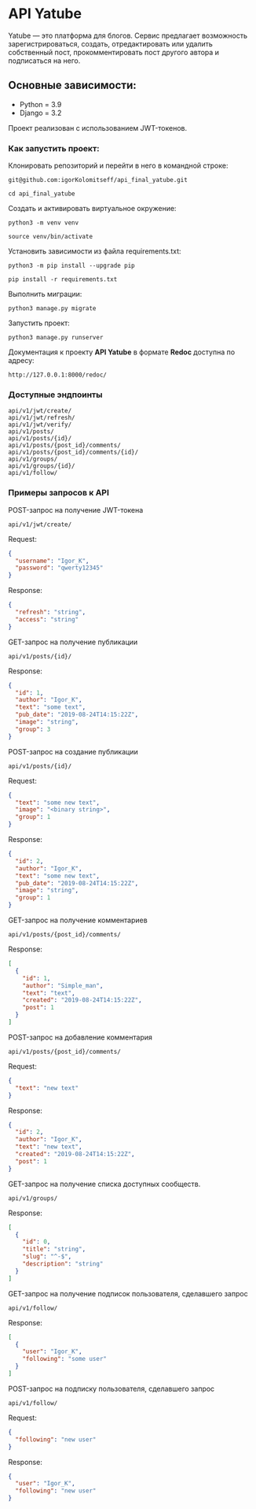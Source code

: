 # API Yatube

Yatube — это платформа для блогов. Сервис предлагает возможность зарегистрироваться, создать, отредактировать или удалить собственный пост, прокомментировать пост другого автора и подписаться на него.

## Основные зависимости:
* Python = 3.9
* Django = 3.2

Проект реализован с использованием JWT-токенов.

### Как запустить проект:

Клонировать репозиторий и перейти в него в командной строке:

``` 
git@github.com:igorKolomitseff/api_final_yatube.git
```

```
cd api_final_yatube
```

Cоздать и активировать виртуальное окружение:

``` 
python3 -m venv venv
```

```
source venv/bin/activate
```

Установить зависимости из файла requirements.txt:

```
python3 -m pip install --upgrade pip
```

```
pip install -r requirements.txt
```

Выполнить миграции:

```
python3 manage.py migrate
```

Запустить проект:

``` 
python3 manage.py runserver
```

Документация к проекту **API Yatube** в формате **Redoc** доступна по адресу:
```
http://127.0.0.1:8000/redoc/
```

### Доступные эндпоинты
```
api/v1/jwt/create/
api/v1/jwt/refresh/
api/v1/jwt/verify/
api/v1/posts/
api/v1/posts/{id}/
api/v1/posts/{post_id}/comments/
api/v1/posts/{post_id}/comments/{id}/
api/v1/groups/
api/v1/groups/{id}/
api/v1/follow/
```

### Примеры запросов к API

POST-запрос на получение JWT-токена
```
api/v1/jwt/create/
```
Request:
```json
{
  "username": "Igor_K",
  "password": "qwerty12345"
}
```
Response:
```json
{
  "refresh": "string",
  "access": "string"
}
```

GET-запрос на получение публикации
```
api/v1/posts/{id}/
```
Response:
```json
{
  "id": 1,
  "author": "Igor_K",
  "text": "some text",
  "pub_date": "2019-08-24T14:15:22Z",
  "image": "string",
  "group": 3
}
```

POST-запрос на создание публикации
```
api/v1/posts/{id}/
```
Request:
```json
{
  "text": "some new text",
  "image": "<binary string>",
  "group": 1
}
```
Response:
```json
{
  "id": 2,
  "author": "Igor_K",
  "text": "some new text",
  "pub_date": "2019-08-24T14:15:22Z",
  "image": "string",
  "group": 1
}
```

GET-запрос на получение комментариев
```
api/v1/posts/{post_id}/comments/
```
Response:
```json
[
  {
    "id": 1,
    "author": "Simple_man",
    "text": "text",
    "created": "2019-08-24T14:15:22Z",
    "post": 1
  }
]
```

POST-запрос на добавление комментария
```
api/v1/posts/{post_id}/comments/
```
Request:
```json
{
  "text": "new text"
}
```
Response:
```json
{
  "id": 2,
  "author": "Igor_K",
  "text": "new text",
  "created": "2019-08-24T14:15:22Z",
  "post": 1
}
```

GET-запрос на получение списка доступных сообществ.
```
api/v1/groups/
```
Response:
```json
[
  {
    "id": 0,
    "title": "string",
    "slug": "^-$",
    "description": "string"
  }
]
```

GET-запрос на получение подписок пользователя, сделавшего запрос
```
api/v1/follow/  
```
Response:
```json
[
  {
    "user": "Igor_K",
    "following": "some user"
  }
]
```

POST-запрос на подписку пользователя, сделавшего запрос
```
api/v1/follow/ 
```
Request:
```json
{
  "following": "new user"
}
```
Response:
```json
{
  "user": "Igor_K",
  "following": "new user"
}
```